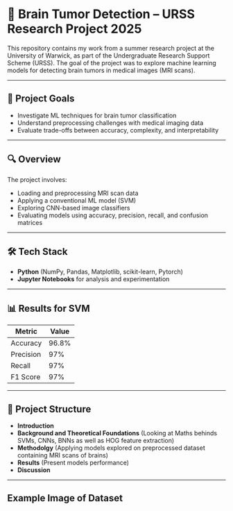 # 🧠 Brain Tumor Detection – URSS Research Project 2025

This repository contains my work from a summer research project at the University of Warwick, as part of the Undergraduate Research Support Scheme (URSS). The goal of the project was to explore machine learning models for detecting brain tumors in medical images (MRI scans).

---

## 🎯 Project Goals

- Investigate ML techniques for brain tumor classification
- Understand preprocessing challenges with medical imaging data
- Evaluate trade-offs between accuracy, complexity, and interpretability

---

## 🔍 Overview

The project involves:

- Loading and preprocessing MRI scan data
- Applying a conventional ML model (SVM)
- Exploring CNN-based image classifiers 
- Evaluating models using accuracy, precision, recall, and confusion matrices

---

## 🛠️ Tech Stack

- **Python** (NumPy, Pandas, Matplotlib, scikit-learn, Pytorch)
- **Jupyter Notebooks** for analysis and experimentation

---

## 📊 Results for SVM

| Metric         | Value   |
|----------------|---------|
| Accuracy       | 96.8%   |
| Precision      | 97%   |
| Recall         | 97%   |
| F1 Score       | 97%   |


---

## 📁 Project Structure
- **Introduction** 
- **Background and Theoretical Foundations** (Looking at Maths behinds SVMs, CNNs, BNNs as well as HOG feature extraction)
- **Methodolgy** (Applying models explored on preprocessed dataset containing MRI scans of brains)
- **Results** (Present models performance)
- **Discussion**
---

## Example Image of Dataset
